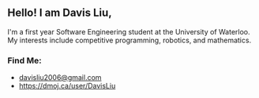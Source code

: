 ## Hello! I am Davis Liu,

I'm a first year Software Engineering student at the University of Waterloo. My interests include competitive programming, robotics, and mathematics.

### Find Me:
- davisliu2006@gmail.com
- https://dmoj.ca/user/DavisLiu
